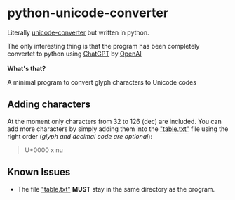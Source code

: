 # python-unicode-converter
Literally <a href="https://github.com/Izzami/unicode-converter">unicode-converter</a> but written in python. 

The only interesting thing is that the program has been completely convertet to python using <a href="https://chat.openai.com/chat">ChatGPT</a> by <a href="https://openai.com/">OpenAI</a>
<br></br>
**What's that?**

A minimal program to convert glyph characters to Unicode codes
## Adding characters
At the moment only characters from 32 to 126 (dec) are included. You can add more characters by simply adding them into the <a href="table.txt">"table.txt"</a> file using the right order (*glyph and decimal code are optional*):
> U+0000  x     nu

## Known Issues

- The file <a href="table.txt">"table.txt"</a> **MUST** stay in the same directory as the program.

